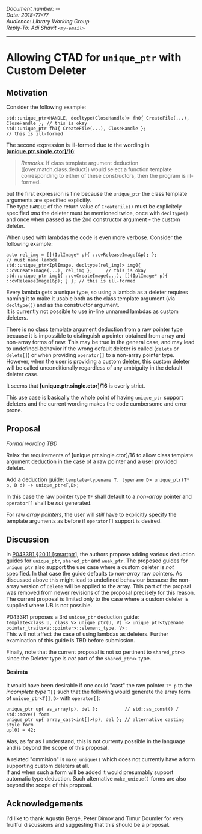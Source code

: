 *Document number: --   
Date: 2018-??-??    
Audience: Library Working Group   
Reply-To: Adi Shavit `<my-email>`*  

---

# Allowing CTAD for `unique_ptr` with Custom Deleter

## Motivation

Consider the following example:
```
std::unique_ptr<HANDLE, decltype(CloseHandle)> fh0{ CreateFile(...), CloseHandle }; // this is okay
std::unique_ptr fh1{ CreateFile(...), CloseHandle };                                // this is ill-formed
```

The second expression is ill-formed due to the wording in [**[unique.ptr.single.ctor]/16**](http://eel.is/c++draft/unique.ptr#single.ctor-16):  

> *Remarks:* If class template argument deduction ([over.match.class.deduct]) would select a function template corresponding to either of these constructors, then the program is ill-formed.

but the first expression is fine because the `unique_ptr` the class template arguments are specified explicitly.  
The type `HANDLE` of the return value of `CreateFile()` must be explicitely specified *and* the deleter must be mentioned twice, once with `decltype()` and once when passed as the 2nd constructor argument - the custom deleter.     

When used with lambdas the code is even more verbose. Consider the following example:  

```
auto rel_img = [](IplImage* p){ ::cvReleaseImage(&p); };                                // must name lambda
std::unique_ptr<IplImage, decltype(rel_img)> img0{ ::cvCreateImage(...), rel_img };     // this is okay  
std::unique_ptr img1{ ::cvCreateImage(...), [](IplImage* p){ ::cvReleaseImage(&p); } }; // this is ill-formed  
```
Every lambda gets a unique type, so using a lambda as a deleter requires naming it to make it usable both as the class template argument (via `decltype()`) and as the constructor argument.  
It is currently not possible to use in-line unnamed lambdas as custom deleters.  

There is no class template argument deduction from a raw pointer type because it is impossible to distinguish a pointer obtained from array and non-array forms of new. This may be true in the general case, and may lead to undefined-behavior if the wrong default deleter is called (`delete` or `delete[]`) or when providing `operator[]` to a non-array pointer type. However, when the user is providing a custom deleter, this custom deleter will be called unconditionally regardless of any ambiguity in the default deleter case.    

It seems that **[unique.ptr.single.ctor]/16** is overly strict.

This use case is basically the whole point of having `unique_ptr` support deleters and the current wording makes the code cumbersome and error prone.

## Proposal

*Formal wording TBD*

Relax the requirements of [unique.ptr.single.ctor]/16 to allow class template argument deduction in the case of a raw pointer and a user provided deleter.  

Add a deduction guide: `template<typename T, typename D> unique_ptr(T* p, D d) -> unique_ptr<T,D>;`

In this case the raw pointer type `T*` shall default to a *non-array* pointer and `operator[]` shall be *not* generated.

For raw _array pointers_, the user will *still* have to explicitly specify the template arguments as before if `operator[]` support is desired.

## Discussion

In [P0433R1 §20.11 [smartptr]](http://www.open-std.org/jtc1/sc22/wg21/docs/papers/2017/p0433r1.html), the authors propose adding various deduction guides for `unique_ptr`, `shared_ptr` and `weak_ptr`. The proposed guides for `unique_ptr` also support the use case where a custom deleter is *not* specified. In that case the guide defaults to *non-array* raw pointers. As discussed above this might lead to undefined behaviour because the non-array version of `delete` will be applied to the array. This part of the propsal was removed from newer revisions of the proposal precisely for this reason.   
The current proposal is limited only to the case where a custom deleter is supplied where UB is not possible. 

P0433R1 proposes a 3rd `unique_ptr` deduction guide:  
`template<class U, class V> unique_ptr(U, V) -> unique_ptr<typename pointer_traits<V::pointer>::element_type, V>;`  
This will not affect the case of using lambdas as deleters. Further examination of this guide is TBD before submission.

Finally, note that the current proposal is not so pertinent to `shared_ptr<>` since the Deleter type is _not_ part of the `shared_ptr<>` type. 


#### Desirata

It would have been desirable if one could "cast" the raw pointer `T* p` to the *incomplete type* `T[]` such that the following would generate the array form of `unique_ptr<T[],D>` with `operator[]`:

```
unique_ptr up{ as_array(p), del };          // std::as_const() / std::move() form 
unique_ptr up{ array_cast<int[]>(p), del }; // alternative casting style form
up[0] = 42;
```
Alas, as far as I understand, this is not currenty possible in the language and is beyond the scope of this proposal.

A related "ommision" is `make_unique()` which does not currently have a form supporting custom deleters at all.    
If and when such a form will be added it would presumably support automatic type deduction. Such alternative `make_unique()` forms are also beyond the scope of this proposal.   


## Acknowledgements

I'd like to thank Agustín Bergé, Peter Dimov and Timur Doumler for very fruitful discussions and suggesting that this should be a proposal.

